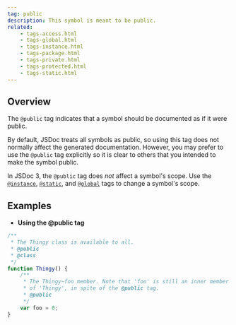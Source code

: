 ```yaml
---
tag: public
description: This symbol is meant to be public.
related:
    - tags-access.html
    - tags-global.html
    - tags-instance.html
    - tags-package.html
    - tags-private.html
    - tags-protected.html
    - tags-static.html
---
```


## Overview

The `@public` tag indicates that a symbol should be documented as if it were public.

By default, JSDoc treats all symbols as public, so using this tag does not normally affect the
generated documentation. However, you may prefer to use the `@public` tag explicitly so it is clear
to others that you intended to make the symbol public.

In JSDoc 3, the `@public` tag does _not_ affect a symbol's scope. Use the
[`@instance`][instance-tag], [`@static`][static-tag], and [`@global`][global-tag] tags to change a
symbol's scope.

[global-tag]: tags-global.html
[instance-tag]: tags-instance.html
[static-tag]: tags-static.html


## Examples

* **Using the @public tag**

```js
/**
 * The Thingy class is available to all.
 * @public
 * @class
 */
function Thingy() {
    /**
     * The Thingy~foo member. Note that 'foo' is still an inner member
     * of 'Thingy', in spite of the @public tag.
     * @public
     */
    var foo = 0;
}
```

